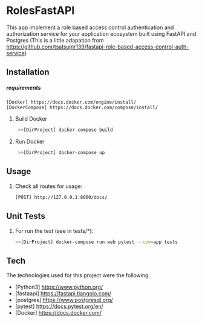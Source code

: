 # RolesFastAPI
 This app implement a role based access control authentication and authorization service for your application ecosystem built using FastAPI and Postgres (This is a little adapation from https://github.com/tsatsujnr139/fastapi-role-based-access-control-auth-service)

## Installation

##### requirements
    [Docker] https://docs.docker.com/engine/install/
    [DockerCompose] https://docs.docker.com/compose/install/

1. Build Docker
   ```sh
    >>[DirProject] docker-compose build
   ```
2. Run Docker
   ```sh
    >>[DirProject] docker-compose up
   ```

## Usage

1. Check all routes for usage:
    ```sh
    [POST] http://127.0.0.1:8000/docs/
    ```


## Unit Tests

1. For run the test (see in tests/*):

    ```sh
    >>[DirProject] docker-compose run web pytest --cov=app tests
    ```
   


## Tech
The technologies used for this project were the following:
* [Python3] https://www.python.org/
* [fastaapi] https://fastapi.tiangolo.com/
* [postgres] https://www.postgresql.org/
* [pytest] https://docs.pytest.org/en/
* [Docker] https://docs.docker.com/
